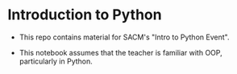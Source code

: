 # Introduction to Python

- This repo contains material for SACM's "Intro to Python Event".

- This notebook assumes that the teacher is familiar with OOP, particularly in Python.